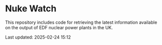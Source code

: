 # Nuke Watch

This repository includes code for retrieving the latest information available on the output of EDF nuclear power plants in the UK.

Last updated: 2025-02-24 15:12